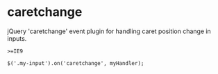 caretchange
===========

jQuery 'caretchange' event plugin for handling caret position change in inputs.

``>=IE9``

```
$('.my-input').on('caretchange', myHandler);
```
